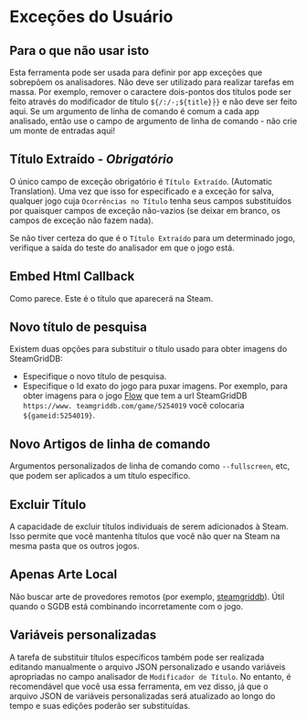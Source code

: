 # Exceções do Usuário
## Para o que não usar isto
Esta ferramenta pode ser usada para definir por app exceções que sobrepõem os analisadores. Não deve ser utilizado para realizar tarefas em massa. Por exemplo, remover o caractere dois-pontos dos títulos pode ser feito através do modificador de título `${/:/-;${title}├}` e não deve ser feito aqui. Se um argumento de linha de comando é comum a cada app analisado, então use o campo de argumento de linha de comando - não crie um monte de entradas aqui!

## Título Extraído - *Obrigatório*
O único campo de exceção obrigatório é `Título Extraído`. (Automatic Translation). Uma vez que isso for especificado e a exceção for salva, qualquer jogo cuja `Ocorrências no Título` tenha seus campos substituídos por quaisquer campos de exceção não-vazios (se deixar em branco, os campos de exceção não fazem nada).

Se não tiver certeza do que é o `Título Extraído` para um determinado jogo, verifique a saída do teste do analisador em que o jogo está.

## Embed Html Callback

Como parece. Este é o título que aparecerá na Steam.

## Novo título de pesquisa

Existem duas opções para substituir o título usado para obter imagens do SteamGridDB:

* Especifique o novo título de pesquisa.
* Especifique o Id exato do jogo para puxar imagens. Por exemplo, para obter imagens para o jogo [Flow](https://www.steamgriddb.com/game/5254019) que tem a url SteamGridDB `https://www. teamgriddb.com/game/5254019` você colocaria `${gameid:5254019}`.

## Novo Artigos de linha de comando

Argumentos personalizados de linha de comando como `--fullscreen`, etc, que podem ser aplicados a um título específico.

## Excluir Título

A capacidade de excluir títulos individuais de serem adicionados à Steam. Isso permite que você mantenha títulos que você não quer na Steam na mesma pasta que os outros jogos.

## Apenas Arte Local

Não buscar arte de provedores remotos (por exemplo, [steamgriddb](https://www.steamgriddb.com)). Útil quando o SGDB está combinando incorretamente com o jogo.

## Variáveis personalizadas
A tarefa de substituir títulos específicos também pode ser realizada editando manualmente o arquivo JSON personalizado e usando variáveis apropriadas no campo analisador de `Modificador de Título`. No entanto, é recomendável que você usa essa ferramenta, em vez disso, já que o arquivo JSON de variáveis personalizadas será atualizado ao longo do tempo e suas edições poderão ser substituídas.

